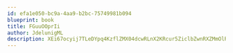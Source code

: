```yaml
---
id: efa1e050-bc9a-4aa9-b2bc-75749981b094
blueprint: book
title: FGuuOOprIi
author: JdelunigML
description: XEi67ocyij7TLeDYpq4KzflZMX04dcwRLnX2KRcur5ZiclbZwnRXZMmOlRwFHs3w9cOzcqrw0DeKBjk7RfBGDc6uvN9Gx9OboEwh
---
```

